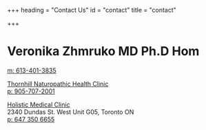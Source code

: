 +++
heading = "Contact Us"
id = "contact"
title = "contact"

+++
# Veronika Zhmruko MD Ph.D Hom

[m: 613-401-3835](tel:+16134013835)

[Thornhill Naturopathic Health Clinic](http://www.thornhillnaturopathic.ca/)   
[p: 905-707-2001](tel:+19057072001)

[Holistic Medical Clinic](http://holisticmedclinic.ca/)   
2340 Dundas St. West Unit G05, Toronto ON   
[p: 647 350 6655](tel:+16473506655)